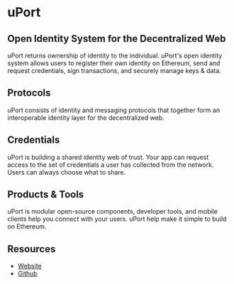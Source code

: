 # uPort

## Open Identity System for the Decentralized Web

uPort returns ownership of identity to the individual. uPort's open identity system allows users to register their own identity on Ethereum, send and request credentials, sign transactions, and securely manage keys & data.

## Protocols

uPort consists of identity and messaging protocols that together form an interoperable identity layer for the decentralized web.

## Credentials

uPort is building a shared identity web of trust. Your app can request access to the set of credentials a user has collected from the network. Users can always choose what to share.

## Products & Tools

uPort is modular open-source components, developer tools, and mobile clients help you connect with your users. uPort help make it simple to build on Ethereum.

## Resources
* [Website](https://www.uport.me/)
* [Github](https://github.com/uport-project/)




